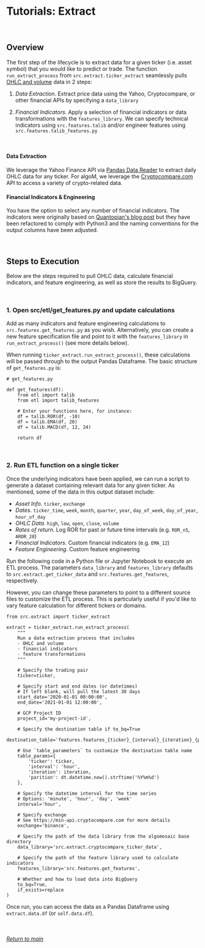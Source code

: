 # Tutorials: Extract

<br>

## Overview 
The first step of the lifecycle is to extract data for a given ticker (i.e. asset symbol) that 
you would like to predict or trade. The function `run_extract_process` from 
`src.extract.ticker_extract` seamlessly pulls 
[OHLC and volume](https://en.wikipedia.org/wiki/Open-high-low-close_chart#:~:text=An%20open%2Dhigh%2Dlow%2D,one%20day%20or%20one%20hour.) 
data in 2 steps:

1. _Data Extraction_. Extract price data using the Yahoo, Cryptocompare, or other financial APIs
    by specifying a `data_library`

2. _Financial Indicators_. Apply a selection of financial indicators or data transformations with
    the `features_library`. We can specify technical indicators using `src.features.talib` and/or
    engineer features using `src.features.talib_features.py`

<br>


#### Data Extraction

We leverage the Yahoo Finance API via [Pandas Data Reader](https://pandas-datareader.readthedocs.io/en/latest/remote_data.html) 
to extract daily OHLC data for any ticker. For algoM, we leverage 
the [Cryptocompare.com](https://min-api.cryptocompare.com/) API to access a variety of crypto-related data.


#### Financial Indicators & Engineering

You have the option to select any number of financial indicators. 
The indicators were originally based on 
[Quantopian's blog post](https://www.quantopian.com/posts/technical-analysis-indicators-without-talib-code)
but they have been refactored to comply with Python3 and the naming conventions for the output
columns have been adjusted. 

<br>


## Steps to Execution
Below are the steps required to pull OHLC data, calculate financial indicators, 
and feature engineering, as well as store the results to BigQuery.

<br>

### 1. Open src/etl/get_features.py and update calculations

Add as many indicators and feature engineering calculations to `src.features.get_features.py` as you wish. 
Alternatively, you can create a new feature specification file and point to it with the `features_library` in
`run_extract_process()` (see more details below). 

When running `ticker_extract.run_extract_process()`, these calculations will be passed through to the 
output Pandas Dataframe. The basic structure of `get_features.py` is:

```
# get_features.py

def get_features(df):
    from etl import talib
    from etl import talib_features

    # Enter your functions here, for instance:
    df = talib.ROR(df, -10)
    df = talib.EMA(df, 20)
    df = talib.MACD(df, 12, 24)
    
    return df
```

<br>

### 2. Run ETL function on a single ticker

Once the underlying indicators have been applied, we can run a script to generate a dataset
containing relevant data for any given ticker. As mentioned, some of the data in this output 
dataset include:

+ _Asset Info_. `ticker`, `exchange`
+ _Dates_. `ticker_time`, `week`, `month`, `quarter`, `year`, `day_of_week`, `day_of_year`, 
    `hour_of_day`
+ _OHLC Data_. `high`, `low`, `open`, `close`, `volume`
+ _Rates of return_. Log ROR for past or future time intervals (e.g. `ROR_n5`, `AROR_20`)
+ _Financial Indicators_. Custom financial indicators (e.g. `EMA_12`)
+ _Feature Engineering_. Custom feature engineering

Run the following code in a Python file or Jupyter Notebook to execute an ETL process. 
The parameters `data_library` and `features_library` defaults to `src.extract.get_ticker_data` 
and `src.features.get_features`, respectively. 

However, you can change these parameters to point to a different source files to customize the
ETL process. This is particularly useful if you'd like to vary feature calculation for different
tickers or domains. 

```
from src.extract import ticker_extract

extract = ticker_extract.run_extract_process(
    """
    Run a data extraction process that includes
    - OHLC and volume
    - financial indicators
    - feature transformations 
    """

    # Specify the trading pair
    ticker=ticker,
    
    # Specify start and end dates (or datetimes)
    # If left blank, will pull the latest 30 days
    start_date='2020-01-01 00:00:00',
    end_date='2021-01-01 12:00:00',

    # GCP Project ID
    project_id='my-project-id',

    # Specify the destination table if to_bq=True
    destination_table='features.features_{ticker}_{interval}_{iteration}_{partition}',

    # Use `table_parameters` to customize the destination table name
    table_params={
        'ticker': ticker,
        'interval': 'hour',
        'iteration': iteration,
        'parition': dt.datetime.now().strftime('%Y%m%d')
    },

    # Specify the datetime interval for the time series
    # Options: 'minute', 'hour', 'day', 'week'
    interval='hour',

    # Specify exchange
    # See https://min-api.cryptocompare.com for more details 
    exchange='binance',

    # Specify the path of the data library from the algomosaic base directory
    data_library='src.extract.cryptocompare_ticker_data',

    # Specify the path of the feature library used to calculate indicators
    features_library='src.features.get_features',

    # Whether and how to load data into BigQuery
    to_bq=True,
    if_exists=replace
)
```

Once run, you can access the data as a Pandas Dataframe using `extract.data.df` 
(or `self.data.df`).

<br>

###### [Return to main](https://github.com/algomosaic/algom-trading/blob/master/docs/tutorials/tutorials.md)
